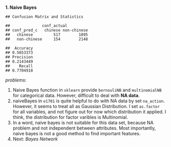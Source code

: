 

**1. Naive Bayes**

```
## Confusion Matrix and Statistics

##              conf_actual
## conf_pred_c   chinese non-chinese
##   chinese         517        1895
##   non-chinese     154        2148

##  Accuracy 
## 0.5653373
## Precision 
## 0.2143449
##    Recall 
## 0.7704918
```

*problems*: 

1. Naive Bayes function in `sklearn` provide `bernouliNB` and `multinomialNB` for categorical data. However, difficult to deal with **NA data**.
2. naiveBayes in `e1701` is quite helpful to do with NA data by set `na_action`. However, it seems to treat all as Gaussian Distribution. I set `as.factor` for all variables, and not figure out for now which distribution it applied. I think, the distribution for factor varibles is Multinomial.
3. In a word,  naive bayes is not suitable for this data set, because NA problem and not independent between attributes. Most importantly, naive bayes is not a good method to find important features.
4. Next: *Bayes Network*


